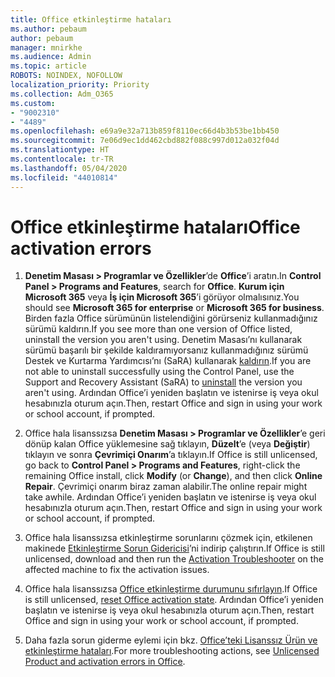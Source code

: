 ```yaml
---
title: Office etkinleştirme hataları
ms.author: pebaum
author: pebaum
manager: mnirkhe
ms.audience: Admin
ms.topic: article
ROBOTS: NOINDEX, NOFOLLOW
localization_priority: Priority
ms.collection: Adm_O365
ms.custom:
- "9002310"
- "4489"
ms.openlocfilehash: e69a9e32a713b859f8110ec66d4b3b53be1bb450
ms.sourcegitcommit: 7e06d9ec1dd462cbd882f088c997d012a032f04d
ms.translationtype: HT
ms.contentlocale: tr-TR
ms.lasthandoff: 05/04/2020
ms.locfileid: "44010814"
---
```

# <a name="office-activation-errors"></a><span data-ttu-id="b3995-102">Office etkinleştirme hataları</span><span class="sxs-lookup"><span data-stu-id="b3995-102">Office activation errors</span></span>

1. <span data-ttu-id="b3995-103">**Denetim Masası > Programlar ve Özellikler**’de **Office**’i aratın.</span><span class="sxs-lookup"><span data-stu-id="b3995-103">In **Control Panel > Programs and Features**, search for **Office**.</span></span> <span data-ttu-id="b3995-104">**Kurum için Microsoft 365** veya **İş için Microsoft 365**’i görüyor olmalısınız.</span><span class="sxs-lookup"><span data-stu-id="b3995-104">You should see **Microsoft 365 for enterprise** or **Microsoft 365 for business**.</span></span> <span data-ttu-id="b3995-105">Birden fazla Office sürümünün listelendiğini görürseniz kullanmadığınız sürümü kaldırın.</span><span class="sxs-lookup"><span data-stu-id="b3995-105">If you see more than one version of Office listed, uninstall the version you aren't using.</span></span> <span data-ttu-id="b3995-106">Denetim Masası’nı kullanarak sürümü başarılı bir şekilde kaldıramıyorsanız kullanmadığınız sürümü Destek ve Kurtarma Yardımcısı’nı (SaRA) kullanarak [kaldırın](https://aka.ms/SARA-OfficeUninstall-Alchemy).</span><span class="sxs-lookup"><span data-stu-id="b3995-106">If you are not able to uninstall successfully using the Control Panel, use the Support and Recovery Assistant (SaRA) to [uninstall](https://aka.ms/SARA-OfficeUninstall-Alchemy) the version you aren't using.</span></span> <span data-ttu-id="b3995-107">Ardından Office’i yeniden başlatın ve istenirse iş veya okul hesabınızla oturum açın.</span><span class="sxs-lookup"><span data-stu-id="b3995-107">Then, restart Office and sign in using your work or school account, if prompted.</span></span> 

2. <span data-ttu-id="b3995-108">Office hala lisanssızsa **Denetim Masası > Programlar ve Özellikler**’e geri dönüp kalan Office yüklemesine sağ tıklayın, **Düzelt**’e (veya **Değiştir**) tıklayın ve sonra **Çevrimiçi Onarım**’a tıklayın.</span><span class="sxs-lookup"><span data-stu-id="b3995-108">If Office is still unlicensed, go back to **Control Panel > Programs and Features**, right-click the remaining Office install, click **Modify** (or **Change**), and then click **Online Repair**.</span></span> <span data-ttu-id="b3995-109">Çevrimiçi onarım biraz zaman alabilir.</span><span class="sxs-lookup"><span data-stu-id="b3995-109">The online repair might take awhile.</span></span> <span data-ttu-id="b3995-110">Ardından Office’i yeniden başlatın ve istenirse iş veya okul hesabınızla oturum açın.</span><span class="sxs-lookup"><span data-stu-id="b3995-110">Then, restart Office and sign in using your work or school account, if prompted.</span></span> 

3. <span data-ttu-id="b3995-111">Office hala lisanssızsa etkinleştirme sorunlarını çözmek için, etkilenen makinede [Etkinleştirme Sorun Gidericisi](https://aka.ms/SARA-OfficeActivation-Alchemy)’ni indirip çalıştırın.</span><span class="sxs-lookup"><span data-stu-id="b3995-111">If Office is still unlicensed, download and then run the [Activation Troubleshooter](https://aka.ms/SARA-OfficeActivation-Alchemy) on the affected machine to fix the activation issues.</span></span> 

4. <span data-ttu-id="b3995-112">Office hala lisanssızsa [Office etkinleştirme durumunu sıfırlayın](https://docs.microsoft.com/office365/troubleshoot/activation/reset-office-365-proplus-activation-state).</span><span class="sxs-lookup"><span data-stu-id="b3995-112">If Office is still unlicensed, [reset Office activation state](https://docs.microsoft.com/office365/troubleshoot/activation/reset-office-365-proplus-activation-state).</span></span> <span data-ttu-id="b3995-113">Ardından Office’i yeniden başlatın ve istenirse iş veya okul hesabınızla oturum açın.</span><span class="sxs-lookup"><span data-stu-id="b3995-113">Then, restart Office and sign in using your work or school account, if prompted.</span></span>  

5. <span data-ttu-id="b3995-114">Daha fazla sorun giderme eylemi için bkz. [Office’teki Lisanssız Ürün ve etkinleştirme hataları](https://support.office.com/article/unlicensed-product-and-activation-errors-in-office-0d23d3c0-c19c-4b2f-9845-5344fedc4380).</span><span class="sxs-lookup"><span data-stu-id="b3995-114">For more troubleshooting actions, see [Unlicensed Product and activation errors in Office](https://support.office.com/article/unlicensed-product-and-activation-errors-in-office-0d23d3c0-c19c-4b2f-9845-5344fedc4380).</span></span>
